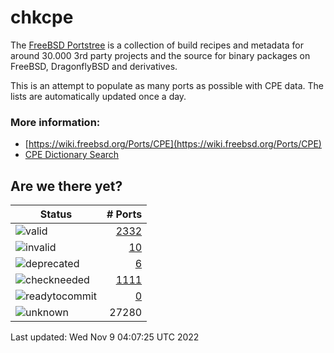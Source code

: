 # chkcpe

The [FreeBSD Portstree](https://cgit.freebsd.org/ports) is a collection of build recipes
and metadata for around 30.000 3rd party projects and the source for binary packages on
FreeBSD, DragonflyBSD and derivatives.

This is an attempt to populate as many ports as possible with CPE data. The lists are
automatically updated once a day.

### More information:
* [https://wiki.freebsd.org/Ports/CPE](https://wiki.freebsd.org/Ports/CPE)
* [CPE Dictionary Search](http://web.nvd.nist.gov/view/cpe/search)


## Are we there yet?

| Status                                                              | # Ports                                                                |
| --------------------------------------------------------------------| ---------------------------------------------------------------------: |
| ![valid](https://img.shields.io/badge/valid-brightgreen)            | [2332](https://github.com/decke/chkcpe/wiki/valid)                 |
| ![invalid](https://img.shields.io/badge/invalid-red)                | [10](https://github.com/decke/chkcpe/wiki/invalid)             |
| ![deprecated](https://img.shields.io/badge/deprecated-red)          | [6](https://github.com/decke/chkcpe/wiki/deprecated)       |
| ![checkneeded](https://img.shields.io/badge/checkneeded-orange)     | [1111](https://github.com/decke/chkcpe/wiki/checkneeded)     |
| ![readytocommit](https://img.shields.io/badge/readytocommit-orange) | [0](https://github.com/decke/chkcpe/wiki/readytocommit) |
| ![unknown](https://img.shields.io/badge/unknown-grey)               | 27280 | |

Last updated: Wed Nov  9 04:07:25 UTC 2022
